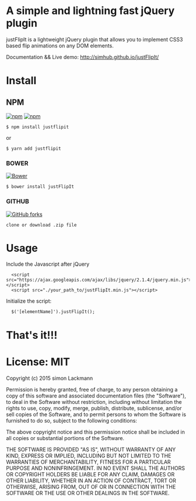 # A simple and lightning fast jQuery plugin 
  justFlipIt is a lightweight jQuery plugin that allows you to implement CSS3 based flip animations on any DOM elements.  

  Documentation && Live demo: http://simhub.github.io/justFlipIt/  
  
# Install  

## NPM 
[![npm](https://img.shields.io/npm/v/justflipit.svg?style=flat-square)](https://www.npmjs.com/package/justflipit)  [![npm](https://img.shields.io/npm/dt/justflipit.svg?style=flat-square)](https://www.npmjs.com/package/justflipit)  
  
    $ npm install justflipit
  or  
    
    $ yarn add justflipit  
    
    
### BOWER 
[![Bower](https://img.shields.io/bower/l/justFlipIt.svg?style=social&label=Bower&style=flat-square&style=flat-square)](https://bower.io/search/)  

    $ bower install justFlipIt  
    
### GITHUB 
[![GitHub forks](https://img.shields.io/github/forks/SimHub/justFlipIt.svg?style=social&label=Fork&style=flat-square&style=flat-square)](https://img.shields.io/github/forks/SimHub/justFlipIt)
  
    clone or download .zip file    

# Usage
  Include the Javascript after jQuery  

      <script src="https://ajax.googleapis.com/ajax/libs/jquery/2.1.4/jquery.min.js"></script>
      <script src="./your_path_to/justFlipIt.min.js"></script>
  
  Initialize the script:   

      $('[elementName]').justFlipIt();
  
# That's it!!!  

# License:  MIT
  Copyright (c) 2015 simon Lackmann
  
  Permission is hereby granted, free of charge, to any person obtaining a copy of this software and associated documentation files (the "Software"), to deal in the Software without restriction, including without limitation the rights to use, copy, modify, merge, publish, distribute, sublicense, and/or sell copies of the Software, and to permit persons to whom the Software is furnished to do so, subject to the following conditions:
 
  The above copyright notice and this permission notice shall be included in all copies or substantial portions of the Software.
  
  THE SOFTWARE IS PROVIDED "AS IS", WITHOUT WARRANTY OF ANY KIND, EXPRESS OR IMPLIED, INCLUDING BUT NOT LIMITED TO THE WARRANTIES OF MERCHANTABILITY, FITNESS FOR A PARTICULAR PURPOSE AND NONINFRINGEMENT. IN NO EVENT SHALL THE AUTHORS OR COPYRIGHT HOLDERS BE LIABLE FOR ANY CLAIM, DAMAGES OR OTHER LIABILITY, WHETHER IN AN ACTION OF CONTRACT, TORT OR OTHERWISE, ARISING FROM, OUT OF OR IN CONNECTION WITH THE SOFTWARE OR THE USE OR OTHER DEALINGS IN THE SOFTWARE.
